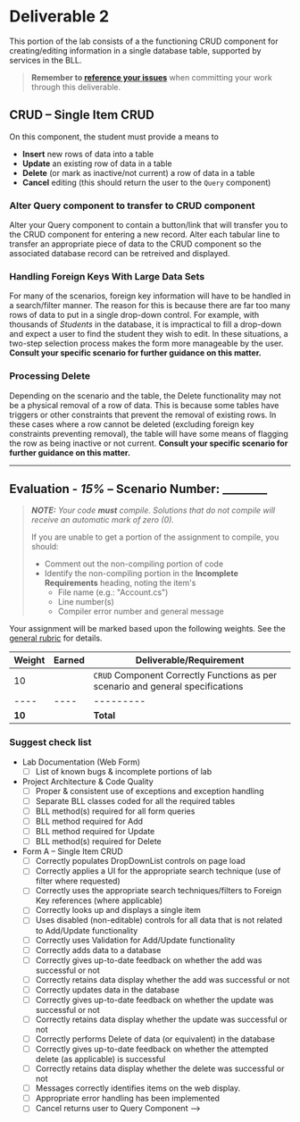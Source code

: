 # Deliverable 2

This portion of the lab consists of a the functioning CRUD component for creating/editing information in a single database table, supported by services in the BLL.

> **Remember to [reference your issues](./ReadMe.md)** when committing your work through this deliverable.

## CRUD – Single Item CRUD

On this component, the student must provide a means to

* **Insert** new rows of data into a table
* **Update** an existing row of data in a table
* **Delete** (or mark as inactive/not current) a row of data in a table
* **Cancel** editing (this should return the user to the `Query` component)

### Alter Query component to transfer to CRUD component

Alter your Query component to contain a button/link that will transfer you to the CRUD component for entering a new record. Alter each tabular line to transfer an appropriate piece of data to the CRUD component so the associated database record can be retreived and displayed.

### Handling Foreign Keys With Large Data Sets

For many of the scenarios, foreign key information will have to be handled in a search/filter manner. The reason for this is because there are far too many rows of data to put in a single drop-down control. For example, with thousands of *Students* in the database, it is impractical to fill a drop-down and expect a user to find the student they wish to edit. In these situations, a two-step selection process makes the form more manageable by the user. **Consult your specific scenario for further guidance on this matter.**

### Processing Delete

Depending on the scenario and the table, the Delete functionality may not be a physical removal of a row of data. This is because some tables have triggers or other constraints that prevent the removal of existing rows. In these cases where a row cannot be deleted (excluding foreign key constraints preventing removal), the table will have some means of flagging the row as being inactive or not current. **Consult your specific scenario for further guidance on this matter.**

----

## Evaluation - *15%* – Scenario Number: ________

> ***NOTE:** Your code **must** compile. Solutions that do not compile will receive an automatic mark of zero (0).*
>
> If you are unable to get a portion of the assignment to compile, you should:
>
> - Comment out the non-compiling portion of code
> - Identify the non-compiling portion in the **Incomplete Requirements** heading, noting the item's
>   - File name (e.g.: "Account.cs")
>   - Line number(s)
>   - Compiler error number and general message

Your assignment will be marked based upon the following weights. See the [general rubric](./ReadMe.md#generalized-marking-rubric) for details.

| Weight | Earned | Deliverable/Requirement |
| ---- | --------- | -----------------|
| 10 |     | `CRUD` Component Correctly Functions as per scenario and general specifications |
| ---- | ---- | --------- |
| **10** |    | **Total** |

### Suggest check list

* Lab Documentation (Web Form)
  - [ ] List of known bugs & incomplete portions of lab
* Project Architecture & Code Quality
  - [ ] Proper & consistent use of exceptions and exception handling
  - [ ] Separate BLL classes coded for all the required tables
  - [ ] BLL method(s) required for all form queries
  - [ ] BLL method required for Add
  - [ ] BLL method required for Update
  - [ ] BLL method(s) required for Delete
* Form A – Single Item CRUD
  - [ ] Correctly populates DropDownList controls on page load
  - [ ] Correctly applies a UI for the appropriate search technique (use of filter where requested)
  - [ ] Correctly uses the appropriate search techniques/filters to Foreign Key references (where applicable)
  - [ ] Correctly looks up and displays a single item
  - [ ] Uses disabled (non-editable) controls for all data that is not related to Add/Update functionality
  - [ ] Correctly uses Validation for Add/Update functionality
  - [ ] Correctly adds data to a database
  - [ ] Correctly gives up-to-date feedback on whether the add was successful or not
  - [ ] Correctly retains data display whether the add was successful or not
  - [ ] Correctly updates data in the database
  - [ ] Correctly gives up-to-date feedback on whether the update was successful or not
  - [ ] Correctly retains data display whether the update was successful or not
  - [ ] Correctly performs Delete of data (or equivalent) in the database
  - [ ] Correctly gives up-to-date feedback on whether the attempted delete (as applicable) is successful
  - [ ] Correctly retains data display whether the delete was successful or not
  - [ ] Messages correctly identifies items on the web display.
  - [ ] Appropriate error handling has been implemented
  - [ ] Cancel returns user to Query Component
-->
